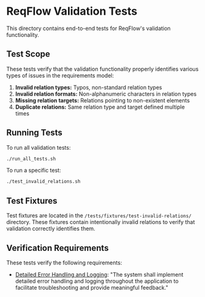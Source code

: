 # ReqFlow Validation Tests

This directory contains end-to-end tests for ReqFlow's validation functionality.

## Test Scope

These tests verify that the validation functionality properly identifies various types of issues in the requirements model:

1. **Invalid relation types:** Typos, non-standard relation types
2. **Invalid relation formats:** Non-alphanumeric characters in relation types
3. **Missing relation targets:** Relations pointing to non-existent elements
4. **Duplicate relations:** Same relation type and target defined multiple times

## Running Tests

To run all validation tests:

```bash
./run_all_tests.sh
```

To run a specific test:

```bash
./test_invalid_relations.sh
```

## Test Fixtures

Test fixtures are located in the `/tests/fixtures/test-invalid-relations/` directory. These fixtures contain intentionally invalid relations to verify that validation correctly identifies them.

## Verification Requirements

These tests verify the following requirements:

- [Detailed Error Handling and Logging](../../specifications/SystemRequirements/Requirements.md#detailed-error-handling-and-logging): "The system shall implement detailed error handling and logging throughout the application to facilitate troubleshooting and provide meaningful feedback."